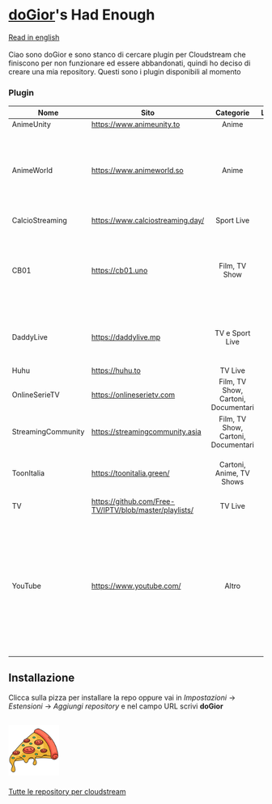 # [doGior](https://github.com/doGior)'s Had Enough

[Read in english](https://github.com/doGior/doGiorsHadEnough/blob/master/README_en.md) <br><br>
Ciao sono doGior e sono stanco di cercare plugin per Cloudstream che finiscono per non funzionare
ed essere abbandonati, quindi ho deciso di creare una mia repository. Questi sono i plugin
disponibili al momento

### Plugin

| **Nome**           | **Sito**                                               |            **Categorie**            | **Lingua** | **Funzionante** | **Note**                                                                                                                                                                                                  |
|--------------------|--------------------------------------------------------|:-----------------------------------:|:----------:|:---------------:|-----------------------------------------------------------------------------------------------------------------------------------------------------------------------------------------------------------|  
| AnimeUnity         | https://www.animeunity.to                              |                Anime                |    🇮🇹    |        ✅        |                                                                                                                                                                                                           |
| AnimeWorld         | https://www.animeworld.so                              |                Anime                |    🇮🇹    |        ✅        | Se ti spunta "Connection timed out" prova ad andare nelle impostazioni e imposta dns su https su cloudflare                                                                                               |
| CalcioStreaming    | https://www.calciostreaming.day/                       |             Sport Live              |    🇮🇹    |        ✅        | Fork da [ItalianProvider](https://github.com/Gian-Fr/ItalianProvider)                                                                                                                                     |
| CB01               | https://cb01.uno                                       |            Film, TV Show            |    🇮🇹    |        ✅        | ⚠️ Potrebbe essere necessario scaricare la versione prerelease di cloudstream perché funzioni ⚠️                                                                                                          |
| DaddyLive          | https://daddylive.mp                                   |           TV e Sport Live           |    🇺🇳    |        ✅        | ⚠️ Potrebbe essere necessario l'uso di una VPN perché funzioni⚠️                                                                                                                                          |
| Huhu               | https://huhu.to                                        |               TV Live               |    🇺🇳    |        ✅        |                                                                                                                                                                                                           |
| OnlineSerieTV      | https://onlineserietv.com                              | Film, TV Show, Cartoni, Documentari |    🇮🇹    |        ✅        |                                                                                                                                                                                                           |
| StreamingCommunity | https://streamingcommunity.asia                        | Film, TV Show, Cartoni, Documentari |    🇮🇹    |        ✅        |                                                                                                                                                                                                           |
| ToonItalia         | https://toonitalia.green/                              |      Cartoni, Anime, TV Shows       |    🇮🇹    |        ✅        | La ricerca non funziona perché hanno implementato cloudflare                                                                                                                                              |
| TV                 | https://github.com/Free-TV/IPTV/blob/master/playlists/ |               TV Live               |    🇺🇳    |        ✅        | Fork da [ItalianProvider](https://github.com/Gian-Fr/ItalianProvider)                                                                                                                                     |
| YouTube            | https://www.youtube.com/                               |                Altro                |    🇺🇳    |        ❌        | Puoi incollare l'url di un canale o di una playlist nelle impostazioni del plugin per averli come sezioni nella homepage. Se li vuoi come "serie tv" abiliti i relativi plugin nella ricerca e cercali lì |

## Installazione

Clicca sulla pizza per installare la repo oppure vai in *Impostazioni* -> *Estensioni* -> *Aggiungi
repository* e nel campo URL scrivi **doGior**

[<img alt="alt_text" width="100px" src="pizza.png"/>](https://self-similarity.github.io/http-protocol-redirector?r=cloudstreamrepo://raw.githubusercontent.com/doGior/doGiorsHadEnough/builds/repo.json)
---
[Tutte le repository per cloudstream](https://rentry.org/cs3-repos)